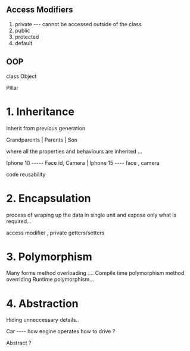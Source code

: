 ## Access Modifiers
1. private   --- cannot be accessed outside of the class 
2. public 
3. protected 
4. default 


## OOP


class 
Object 

Pillar
# 1. Inheritance 

Inherit from previous generation 

Grandparents
  |
Parents
  |
Son

where all the properties and behaviours are inherited ... 


Iphone 10 ----- Face id, Camera
|
Iphone 15 ---- face , camera 

code reusability 


# 2. Encapsulation
 process of wraping up the data in single unit 
and expose only what is required... 

access modifier , private 
getters/setters

# 3. Polymorphism

Many forms 
method overloading ....  Compile time polymorphism
method overriding    Runtime polymorphism...


# 4. Abstraction

Hiding unneccessary details.. 

Car ---- how engine operates
how to drive ?

Abstract ? 






